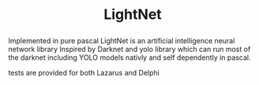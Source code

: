 ﻿# <p align="center">LightNet</p>
Implemented in pure pascal LightNet is an artificial intelligence neural network library Inspired by 
Darknet and yolo library which can run most of the darknet including YOLO models nativly and self dependently in pascal.

tests are provided for both Lazarus and Delphi